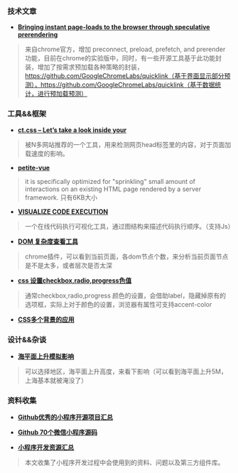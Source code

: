 ### 技术文章
+ **[Bringing instant page-loads to the browser through speculative prerendering](https://web.dev/speculative-prerendering/)**
> 来自chrome官方，增加 preconnect, preload, prefetch, and prerender 功能，目前在chrome的实验版中，同时，有一些开源工具基于此功能封装，增加了按需求预加载各种策略的封装，https://github.com/GoogleChromeLabs/quicklink（基于界面显示部分预测），https://github.com/GoogleChromeLabs/quicklink（基于数据统计，进行预加载预测）


### 工具&&框架
+ **[ct.css – Let’s take a look inside your <head>](https://github.com/csswizardry/ct)**
> 被N多网站推荐的一个工具，用来检测网页head标签里的内容，对于页面加载速度的影响。
+ **[petite-vue](https://github.com/vuejs/petite-vue)**
> it is specifically optimized for "sprinkling" small amount of interactions on an existing HTML page rendered by a server framework. 只有6KB大小

+ **[VISUALIZE CODE EXECUTION](https://pythontutor.com/)**
> 一个在线代码执行可视化工具，通过图结构来描述代码执行顺序。（支持Js）


+ **[DOM 复杂度查看工具](https://chrome.google.com/webstore/detail/dom-treemap/albnoggfgnooeefdjpncieecohhblonh)**
> chrome插件，可以看到当前页面，各dom节点个数，来分析当前页面节点是不是太多，或者层次是否太深


+ **[css 设置checkbox,radio,progress色值](https://www.smashingmagazine.com/2021/09/simplifying-form-styles-accent-color/)**
> 通常checkbox,radio,progress 颜色的设置，会借助label，隐藏掉原有的选项框，实际上对于颜色的设置，浏览器有属性可支持accent-color

+ **[CSS多个背景的应用](https://developer.mozilla.org/zh-CN/docs/Web/CSS/CSS_Backgrounds_and_Borders/Using_multiple_backgrounds)**

### 设计&&杂谈
+ **[海平面上升模拟影响](http://flood.firetree.net/?ll=33.8339,129.7265&z=12&m=7)**
> 可以选择地区，海平面上升高度，来看下影响（可以看到海平面上升5M，上海基本就被淹没了）


### 资料收集
+ **[Github优秀的小程序开源项目汇总](https://zhuanlan.zhihu.com/p/214474630)**

+ **[Github 70个微信小程序源码](https://cloud.tencent.com/developer/article/1738795)**

+ **[小程序开发资源汇总](https://github.com/justjavac/awesome-wechat-weapp)**
> 本文收集了小程序开发过程中会使用到的资料、问题以及第三方组件库。

